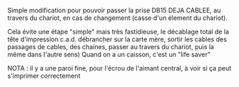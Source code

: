 Simple modification pour pouvoir passer la prise DB15 DEJA CABLEE, au travers du chariot, en cas de changement (casse d'un élement du chariot).

Cela évite une étape "simple" mais très fastidieuse, le décablage total de la tête d'impression c.a.d. débrancher sur la carte mère, sortir les cables des passages de cables, des chaines, passer au travers du chariot, puis la même dans l'autre sens)
Quand on a un caisson, c'est un "life saver"

NOTA : il y a une paroi fine, pour l'écrou de l'aimant central, à voir si ça peut s'imprimer correctement
